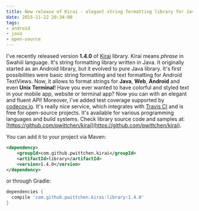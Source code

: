 ```yaml
---
title: New release of Kirai - elegant string formatting library for Java
date: 2015-11-22 20:34:00
tags:
- android
- java
- open-source
---
```


I've recently released version **1.4.0** of [Kirai](https://github.com/pwittchen/kirai) library. Kirai means _phrase_ in Swahili language. It's string formatting library written in Java. It originally started as an Android library, but it evolved to pure Java library. It's first possibilities were basic string formatting and text formatting for Android TextViews. Now, it allows to format strings for **Java**, **Web**, **Android** and even **Unix Terminal**! Have you ever wanted to have colorful and styled text in your mobile app, website or terminal app? Now you can with an elegant and fluent API! Moreover, I've added test coverage supported by [codecov.io](http://codecov.io). It's really nice service, which integrates with [Travis CI](http://travis-ci.org) and is free for open-source projects. It's available for various programming languages and build systems. Check library source code and samples at: [https://github.com/pwittchen/kirai](https://github.com/pwittchen/kirai).

You can add it to your project via Maven:

```xml
<dependency>
    <groupId>com.github.pwittchen.kirai</groupId>
    <artifactId>library</artifactId>
    <version>1.4.0</version>
</dependency>
```

or through Gradle:

```gradle
dependencies {
  compile 'com.github.pwittchen.kirai:library:1.4.0'
}
```
